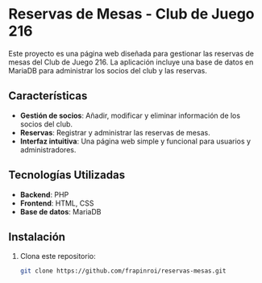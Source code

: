 # Reservas de Mesas - Club de Juego 216

Este proyecto es una página web diseñada para gestionar las reservas de mesas del Club de Juego 216. La aplicación incluye una base de datos en MariaDB para administrar los socios del club y las reservas.

## Características

- **Gestión de socios**: Añadir, modificar y eliminar información de los socios del club.
- **Reservas**: Registrar y administrar las reservas de mesas.
- **Interfaz intuitiva**: Una página web simple y funcional para usuarios y administradores.

## Tecnologías Utilizadas

- **Backend**: PHP
- **Frontend**: HTML, CSS
- **Base de datos**: MariaDB

## Instalación

1. Clona este repositorio:
   ```bash
   git clone https://github.com/frapinroi/reservas-mesas.git
